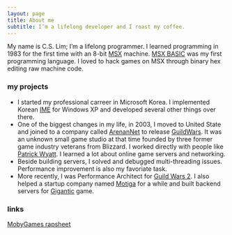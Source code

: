 ```yaml
---
layout: page
title: About me
subtitle: I’m a lifelong developer and I roast my coffee.
---
```


My name is C.S. Lim; I’m a lifelong programmer. I learned programming in 1983 for the first time with an 8-bit [MSX](https://en.wikipedia.org/wiki/MSX) machine. [MSX BASIC](https://en.wikipedia.org/wiki/MSX_BASIC) was my first programming language. I loved to hack games on MSX through binary hex editing raw machine code.

### my projects
- I started my professional carreer in Microsoft Korea. I implemented Korean [IME](https://en.wikipedia.org/wiki/Input_method) for Windows XP and developed several other things over there.
- One of the biggest changes in my life, in 2003, I moved to United State and joined to a company called [ArenanNet](https://en.wikipedia.org/wiki/ArenaNet) to release [GuildWars](https://en.wikipedia.org/wiki/Guild_Wars). It was an unknown small game studio at that time founded by three former game industry veterans from Blizzard. I worked directly with people like [Patrick Wyatt](http://www.codeofhonor.com/blog/). I learned a lot about online game servers and networking.
- Beside building servers, I solved and debugged multi-threading issues. Performance improvement is also my favoriate task.
- More recently, I was Performance Architect for [Guild Wars 2](https://en.wikipedia.org/wiki/Guild_Wars_2). I also helped a startup company named [Motiga](https://www.motiga.com/) for a while and built backend servers for [Gigantic](https://www.gogigantic.com/en/) game.

### links
[MobyGames rapsheet](http://www.mobygames.com/developer/sheet/view/developerId,109531)
